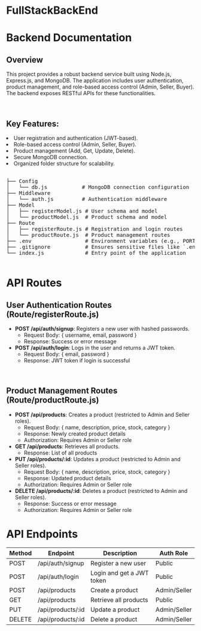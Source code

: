 # FullStackBackEnd

<h1>Backend Documentation</h1>

<h2>Overview</h2>
<p>This project provides a robust backend service built using Node.js, Express.js, and MongoDB. The application includes user authentication, product management, and role-based access control (Admin, Seller, Buyer). The backend exposes RESTful APIs for these functionalities.</p>

<br>
<h2>Key Features:</h2>
<li>User registration and authentication (JWT-based).</li>
<li>Role-based access control (Admin, Seller, Buyer).</li>
<li>Product management (Add, Get, Update, Delete).</li>
<li>Secure MongoDB connection.</li>
<li>Organized folder structure for scalability.</li>

<br>
<pre>
├── Config
│   └── db.js           # MongoDB connection configuration
├── Middleware
│   └── auth.js         # Authentication middleware
├── Model
│   ├── registerModel.js # User schema and model
│   └── productModel.js  # Product schema and model
├── Route
│   ├── registerRoute.js # Registration and login routes
│   └── productRoute.js  # Product management routes
├── .env                 # Environment variables (e.g., PORT, MONGODB_URL, SECRET_KEY)
├── .gitignore           # Ensures sensitive files like `.env` are not pushed to the repository
└── index.js             # Entry point of the application
  </pre>
  

  <h1>API Routes</h1>

  <h2>User Authentication Routes (Route/registerRoute.js)</h2>
  
  <ul>
    <li><strong>POST /api/auth/signup</strong>: 
      Registers a new user with hashed passwords. 
      <ul>
        <li>Request Body: { username, email, password }</li>
        <li>Response: Success or error message</li>
      </ul>
    </li>
    <li><strong>POST /api/auth/login</strong>: 
      Logs in the user and returns a JWT token. 
      <ul>
        <li>Request Body: { email, password }</li>
        <li>Response: JWT token if login is successful</li>
      </ul>
    </li>
  </ul> <br>


  <h2>Product Management Routes (Route/productRoute.js)</h2>
  <ul>
    <li><strong>POST /api/products</strong>: 
      Creates a product (restricted to Admin and Seller roles). 
      <ul>
        <li>Request Body: { name, description, price, stock, category }</li>
        <li>Response: Newly created product details</li>
        <li>Authorization: Requires Admin or Seller role</li>
      </ul>
    </li>
    <li><strong>GET /api/products</strong>: 
      Retrieves all products. 
      <ul>
        <li>Response: List of all products</li>
      </ul>
    </li>
    <li><strong>PUT /api/products/:id</strong>: 
      Updates a product (restricted to Admin and Seller roles). 
      <ul>
        <li>Request Body: { name, description, price, stock, category }</li>
        <li>Response: Updated product details</li>
        <li>Authorization: Requires Admin or Seller role</li>
      </ul>
    </li>
    <li><strong>DELETE /api/products/:id</strong>: 
      Deletes a product (restricted to Admin and Seller roles). 
      <ul>
        <li>Response: Success or error message</li>
        <li>Authorization: Requires Admin or Seller role</li>
      </ul>
    </li>
  </ul>


<h1>API Endpoints</h1>
  
  <table>
    <thead>
      <tr>
        <th>Method</th>
        <th>Endpoint</th>
        <th>Description</th>
        <th>Auth Role</th>
      </tr>
    </thead>
    <tbody>
      <tr>
        <td>POST</td>
        <td>/api/auth/signup</td>
        <td>Register a new user</td>
        <td>Public</td>
      </tr>
      <tr>
        <td>POST</td>
        <td>/api/auth/login</td>
        <td>Login and get a JWT token</td>
        <td>Public</td>
      </tr>
      <tr>
        <td>POST</td>
        <td>/api/products</td>
        <td>Create a product</td>
        <td>Admin/Seller</td>
      </tr>
      <tr>
        <td>GET</td>
        <td>/api/products</td>
        <td>Retrieve all products</td>
        <td>Public</td>
      </tr>
      <tr>
        <td>PUT</td>
        <td>/api/products/:id</td>
        <td>Update a product</td>
        <td>Admin/Seller</td>
      </tr>
      <tr>
        <td>DELETE</td>
        <td>/api/products/:id</td>
        <td>Delete a product</td>
        <td>Admin/Seller</td>
      </tr>
    </tbody>
  </table>
